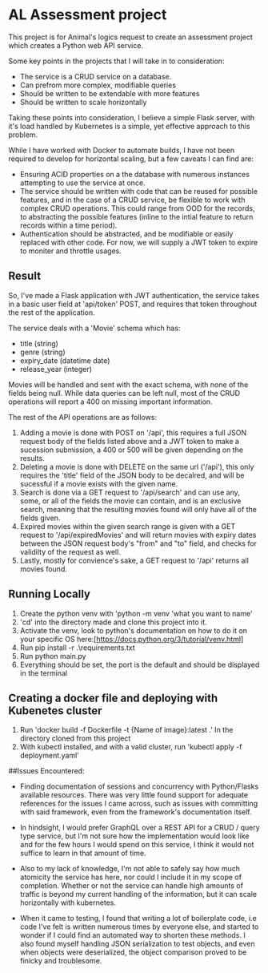 # AL Assessment project
 
This project is for Animal's logics request to create an assessment project which creates a Python web API service. 
 
Some key points in the projects that I will take in to consideration: 
 
- The service is a CRUD service on a database. 
- Can prefrom more complex, modifiable queries
- Should be written to be extendable with more features
- Should be written to scale horizontally
 
Taking these points into consideration, I believe a simple Flask server, with it's load handled by Kubernetes is a simple, yet effective approach to this problem. 
 
While I have worked with Docker to automate builds, I have not been required to develop for horizontal scaling, but a few caveats I can find are:
 
- Ensuring ACID properties on a the database with numerous instances attempting to use the service at once.
- The service should be written with code that can be reused for possible features, and in the case of a CRUD service, be flexible to work with complex CRUD operations. This could range from OOD for the records, to abstracting the possible features (inline to the intial feature to return records within a time period). 
- Authentication should be abstracted, and be modifiable or easily replaced with other code. For now, we will supply a JWT token to expire to moniter and throttle usages.

## Result

So, I've made a Flask application with JWT authentication, the service takes in a basic user field at 'api/token' POST, and requires that token throughout the rest of the application. 

The service deals with a 'Movie' schema which has:
  - title (string)
  - genre (string)
  - expiry_date (datetime date)
  - release_year (integer)

Movies will be handled and sent with the exact schema, with none of the fields being null. While data queries can be left null, most of the CRUD operations will report a 400 on missing important information.

The rest of the API operations are as follows:

1. Adding a movie is done with POST on '/api', this requires a full JSON request body of the fields listed above and a JWT token to make a sucession submission, a 400 or 500 will be given depending on the results.
2. Deleting a movie is done with DELETE on the same url ('/api'), this only requires the 'title' field of the JSON body to be decalred, and will be sucessful if a movie exists with the given name. 
3. Search is done via a GET request to '/api/search' and can use any, some, or all of the fields the movie can contain, and is an exclusive search, meaning that the resulting movies found will only have all of the fields given. 
4. Expired movies within the given search range is given with a GET request to  '/api/expiredMovies' and will return movies with expiry dates between the JSON request body's "from" and "to" field, and checks for validilty of the request as well. 
5. Lastly, mostly for convience's sake, a GET request to '/api' returns all movies found.
 
## Running Locally
 
1. Create the python venv with 'python -m venv 'what you want to name'
2. 'cd' into the directory made and clone this project into it.
3. Activate the venv, look to python's documentation on how to do it on your specific OS here:[https://docs.python.org/3/tutorial/venv.html]
4. Run pip install -r .\requirements.txt
5. Run python main.py
6. Everything should be set, the port is the default and should be displayed in the terminal
 
## Creating a docker file and deploying with Kubenetes cluster
 
1. Run 'docker build -f Dockerfile -t {Name of image}:latest .' In the directory cloned from this project
2. With kubectl installed, and with a valid cluster, run 'kubectl apply -f deployment.yaml'
 
##Issues Encountered:
 
- Finding documentation of sessions and concurrency with Python/Flasks available resources. There was very little found support for adequate references for the issues I came across, such as issues with committing with said framework, even from the framework's documentation itself. 
 
- In hindsight, I would prefer GraphQL over a REST API for a CRUD / query type service, but I'm not sure how the implementation would look like and for the few hours I would spend on this service, I think it would not suffice to learn in that amount of time. 
 
- Also to my lack of knowledge, I'm not able to safely say how much atomicity the service has here, nor could I include it in my scope of completion. Whether or not the service can handle high amounts of traffic is beyond my current handling of the information, but it can scale horizontally with kubernetes. 
 
- When it came to testing, I found that writing a lot of boilerplate code, i.e code I've felt is written numerous times by everyone else, and started to wonder if I could find an automated way to shorten these methods. I also found myself handling JSON serialization to test objects, and even when objects were deserialized, the object comparison proved to be finicky and troublesome. 
 

